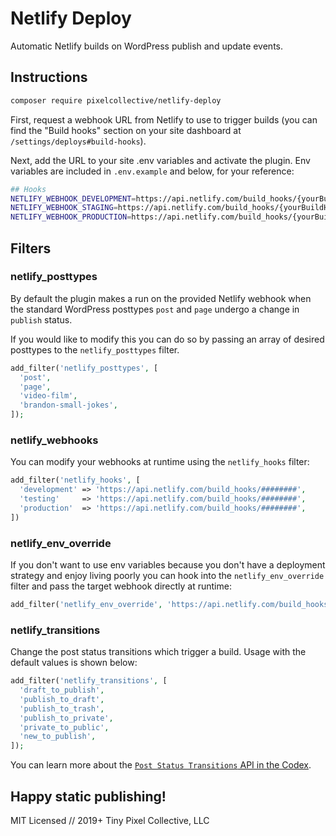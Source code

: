 # Netlify Deploy

Automatic Netlify builds on WordPress publish and update events.

## Instructions

```bash
composer require pixelcollective/netlify-deploy
```

First, request a webhook URL from Netlify to use to trigger builds (you can find the "Build hooks" section on your site dashboard at `/settings/deploys#build-hooks`).

Next, add the URL to your site .env variables and activate the plugin. Env variables are included in `.env.example` and below, for your reference:

```bash
## Hooks
NETLIFY_WEBHOOK_DEVELOPMENT=https://api.netlify.com/build_hooks/{yourBuildHookId}
NETLIFY_WEBHOOK_STAGING=https://api.netlify.com/build_hooks/{yourBuildHookId}
NETLIFY_WEBHOOK_PRODUCTION=https://api.netlify.com/build_hooks/{yourBuildHookId}
```

## Filters

### netlify_posttypes

By default the plugin makes a run on the provided Netlify webhook when the standard WordPress posttypes `post` and `page` undergo a change in `publish` status.

If you would like to modify this you can do so by passing an array of desired posttypes to the `netlify_posttypes` filter.

```php
add_filter('netlify_posttypes', [
  'post',
  'page',
  'video-film',
  'brandon-small-jokes',
]);
```

### netlify_webhooks

You can modify your webhooks at runtime using the `netlify_hooks` filter:

```php
add_filter('netlify_hooks', [
  'development' => 'https://api.netlify.com/build_hooks/########',
  'testing'     => 'https://api.netlify.com/build_hooks/########',
  'production'  => 'https://api.netlify.com/build_hooks/########',
])
```

### netlify_env_override

If you don't want to use env variables because you don't have a deployment strategy and enjoy living poorly you can hook into the `netlify_env_override` filter and pass the target webhook directly at runtime:

```php
add_filter('netlify_env_override', 'https://api.netlify.com/build_hooks/########');
```

### netlify_transitions

Change the post status transitions which trigger a build. Usage with the default values is shown below:

```php
add_filter('netlify_transitions', [
  'draft_to_publish',
  'publish_to_draft',
  'publish_to_trash',
  'publish_to_private',
  'private_to_public',
  'new_to_publish',
]);
```

You can learn more about the [`Post Status Transitions` API in the Codex](https://codex.wordpress.org/Post_Status_Transitions).

## Happy static publishing!

MIT Licensed // 2019+ Tiny Pixel Collective, LLC
